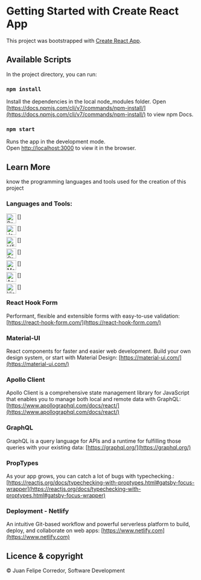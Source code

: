 # Getting Started with Create React App

This project was bootstrapped with [Create React App](https://github.com/facebook/create-react-app).

## Available Scripts

In the project directory, you can run:

### `npm install`

Install the dependencies in the local node_modules folder.
Open [https://docs.npmjs.com/cli/v7/commands/npm-install/](https://docs.npmjs.com/cli/v7/commands/npm-install/) to view npm Docs.
### `npm start`

Runs the app in the development mode.\
Open [http://localhost:3000](http://localhost:3000) to view it in the browser.


## Learn More

know the programming languages and tools used for the creation of this project

### Languages and Tools:

[<img align="left" alt="React JS" width="26px" src="https://upload.wikimedia.org/wikipedia/commons/thumb/a/a7/React-icon.svg/1280px-React-icon.svg.png" />]

[<img align="left" alt="Javascript" width="26px" src="https://iconape.com/wp-content/files/vr/353405/svg/javascript-js-seeklogo.com.svg" />]

[<img align="left" alt="HTML5" width="26px" src="https://encrypted-tbn0.gstatic.com/images?q=tbn:ANd9GcQQ_WSdtn3KLnPDYAHhVjp05Jrt_qgsfrLvyjf0ZCsGLCUTQD5It9-pjMbVGwkM9isiZXo&usqp=CAU" />]

[<img align="left" alt="GraphQL" width="26px" src="https://upload.wikimedia.org/wikipedia/commons/thumb/1/17/GraphQL_Logo.svg/225px-GraphQL_Logo.svg.png" />]

[<img align="left" alt="Material-UI" width="26px" src="https://images.opencollective.com/material-ui/381e99c/logo/256.png" />]

[<img align="left" alt="Apollo Client" width="26px" src="https://d2eip9sf3oo6c2.cloudfront.net/tags/images/000/001/216/square_480/apollo-seeklogo.com_%281%29.png" />]

[<img align="left" alt="Visual Studio" width="26px" src="https://miro.medium.com/max/512/1*Nj1UFgSPsXolWicqDC1hwg.png" />]



### React Hook Form

Performant, flexible and extensible forms with easy-to-use validation: [https://react-hook-form.com/](https://react-hook-form.com/)

### Material-UI

React components for faster and easier web development. Build your own design system, or start with Material Design: [https://material-ui.com/](https://material-ui.com/)

### Apollo Client

Apollo Client is a comprehensive state management library for JavaScript that enables you to manage both local and remote data with GraphQL: [https://www.apollographql.com/docs/react/](https://www.apollographql.com/docs/react/)

### GraphQL

GraphQL is a query language for APIs and a runtime for fulfilling those queries with your existing data: [https://graphql.org/](https://graphql.org/)
### PropTypes

As your app grows, you can catch a lot of bugs with typechecking.: [https://reactjs.org/docs/typechecking-with-proptypes.html#gatsby-focus-wrapper](https://reactjs.org/docs/typechecking-with-proptypes.html#gatsby-focus-wrapper)

### Deployment - Netlify

An intuitive Git-based workflow and powerful serverless platform to build, deploy, and collaborate on web apps: [https://www.netlify.com](https://www.netlify.com)
## Licence & copyright

© Juan Felipe Corredor, Software Development
